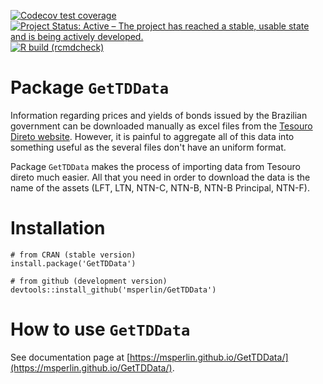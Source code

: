 <!-- badges: start -->
  [![Codecov test coverage](https://codecov.io/gh/msperlin/GetTDData/branch/master/graph/badge.svg)](https://app.codecov.io/gh/msperlin/GetTDData?branch=master)
[![Project Status: Active – The project has reached a stable, usable state and is being actively developed.](https://www.repostatus.org/badges/latest/active.svg)](https://www.repostatus.org/#active)
[![R build (rcmdcheck)](https://github.com/msperlin/GetTDData/workflows/R-CMD-check/badge.svg)](https://github.com/msperlin/GetTDData/actions)

  <!-- badges: end -->

# Package `GetTDData`

Information regarding prices and  yields of bonds issued by the Brazilian government can be downloaded manually as excel files from the [Tesouro Direto website](https://www.tesourodireto.com.br/). However, it is painful to aggregate all of this data into something useful as the several files don't have an uniform format.

Package `GetTDData` makes the process of importing data from Tesouro direto much easier. All that you need in order to download the data is the name of the assets (LFT, LTN, NTN-C, NTN-B, NTN-B Principal, NTN-F). 


# Installation

```
# from CRAN (stable version)
install.package('GetTDData')

# from github (development version)
devtools::install_github('msperlin/GetTDData')
```

# How to use `GetTDData`

See documentation page at [https://msperlin.github.io/GetTDData/](https://msperlin.github.io/GetTDData/).
